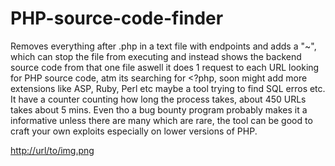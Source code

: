 # PHP-source-code-finder
Removes everything after .php in a text file with endpoints and adds a "~", which can stop the file from executing and instead shows the backend source code from that one file aswell it does 1 request to each 
URL looking for PHP source code, atm its searching for <?php, soon might add more extensions like ASP, Ruby, Perl etc maybe a tool trying to find SQL erros etc. 
It have a counter counting how long the process takes, about 450 URLs takes about 5 mins. Even tho a bug bounty program probably makes it a informative unless there are many which are rare, the tool can be good to craft your own exploits 
especially on lower versions of PHP. 

[http://url/to/img.png](https://github.com/a6thmfsin/PHP-source-code-finder/blob/main/sourcecodefinderphp.png)
